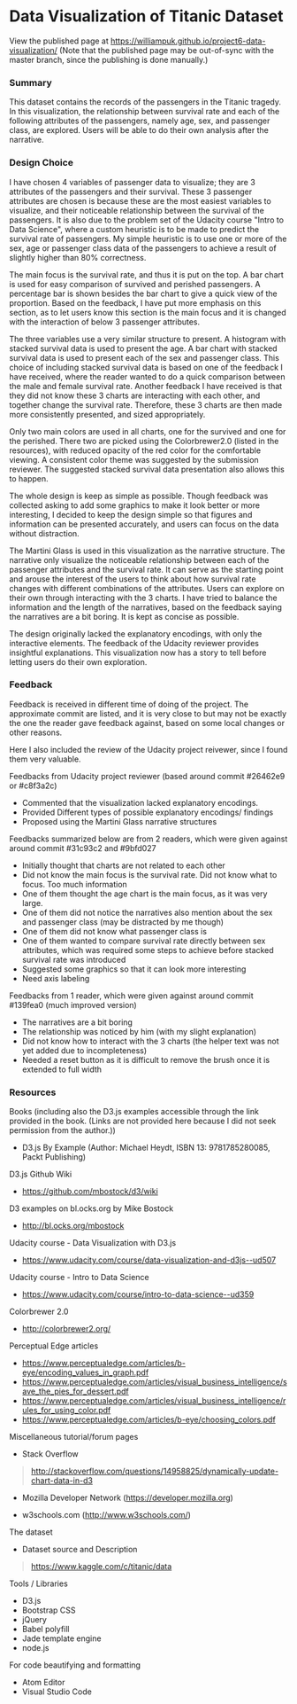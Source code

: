 # Data Visualization of Titanic Dataset

View the published page at https://williampuk.github.io/project6-data-visualization/
(Note that the published page may be out-of-sync with the master branch, since the publishing is done manually.)

### Summary

This dataset contains the records of the passengers in the Titanic tragedy. In this visualization, the relationship between survival rate and each of the following attributes of the passengers, namely age, sex, and passenger class, are explored. Users will be able to do their own analysis after the narrative.

### Design Choice

I have chosen 4 variables of passenger data to visualize; they are 3 attributes of the passengers and their survival. These 3 passenger attributes are chosen is because these are the most easiest variables to visualize, and their noticeable relationship between the survival of the passengers. It is also due to the problem set of the Udacity course "Intro to Data Science", where a custom heuristic is to be made to predict the survival rate of passengers. My simple heuristic is to use one or more of the sex, age or passenger class data of the passengers to achieve a result of slightly higher than 80% correctness.

The main focus is the survival rate, and thus it is put on the top. A bar chart is used for easy comparison of survived and perished passengers. A percentage bar is shown besides the bar chart to give a quick view of the proportion. Based on the feedback, I have put more emphasis on this section, as to let users know this section is the main focus and it is changed with the interaction of below 3 passenger attributes.

The three variables use a very similar structure to present. A histogram with stacked survival data is used to present the age. A bar chart with stacked survival data is used to present each of the sex and passenger class. This choice of including stacked survival data is based on one of the feedback I have received, where the reader wanted to do a quick comparison between the male and female survival rate. Another feedback I have received is that they did not know these 3 charts are interacting with each other, and together change the survival rate. Therefore, these 3 charts are then made more consistently presented, and sized appropriately.

Only two main colors are used in all charts, one for the survived and one for the perished. There two are picked using the Colorbrewer2.0 (listed in the resources), with reduced opacity of the red color for the comfortable viewing. A consistent color theme was suggested by the submission reviewer. The suggested stacked survival data presentation also allows this to happen.

The whole design is keep as simple as possible. Though feedback was collected asking to add some graphics to make it look better or more interesting, I decided to keep the design simple so that figures and information can be presented accurately, and users can focus on the data without distraction.

The Martini Glass is used in this visualization as the narrative structure. The narrative only visualize the noticeable relationship between each of the passenger attributes and the survival rate. It can serve as the starting point and arouse the interest of the users to think about how survival rate changes with different combinations of the attributes. Users can explore on their own through interacting with the 3 charts. I have tried to balance the information and the length of the narratives, based on the feedback saying the narratives are a bit boring. It is kept as concise as possible.

The design originally lacked the explanatory encodings, with only the interactive elements. The feedback of the Udacity reviewer provides insightful explanations. This visualization now has a story to tell before letting users do their own exploration.

### Feedback

Feedback is received in different time of doing of the project. The approximate commit are listed, and it is very close to but may not be exactly the one the reader gave feedback against, based on some local changes or other reasons.

Here I also included the review of the Udacity project reivewer, since I found them very valuable.

Feedbacks from Udacity project reviewer (based around commit #26462e9 or #c8f3a2c)
- Commented that the visualization lacked explanatory encodings.
- Provided Different types of possible explanatory encodings/ findings
- Proposed using the Martini Glass narrative structures

Feedbacks summarized below are from 2 readers, which were given against around commit #31c93c2 and #9bfd027
- Initially thought that charts are not related to each other
- Did not know the main focus is the survival rate. Did not know what to focus. Too much information
- One of them thought the age chart is the main focus, as it was very large.
- One of them did not notice the narratives also mention about the sex and passenger class (may be distracted by me though)
- One of them did not know what passenger class is
- One of them wanted to compare survival rate directly between sex attributes, which was required some steps to achieve before stacked survival rate was introduced
- Suggested some graphics so that it can look more interesting
- Need axis labeling

Feedbacks from 1 reader, which were given against around commit #139fea0 (much improved version)
- The narratives are a bit boring
- The relationship was noticed by him (with my slight explanation)
- Did not know how to interact with the 3 charts (the helper text was not yet added due to incompleteness)
- Needed a reset button as it is difficult to remove the brush once it is extended to full width

### Resources
Books (including also the D3.js examples accessible through the link provided in the book. (Links are not provided here because I did not seek permission from the author.))
- D3.js By Example (Author: Michael Heydt, ISBN 13: 9781785280085, Packt Publishing)

D3.js Github Wiki
- https://github.com/mbostock/d3/wiki

D3 examples on bl.ocks.org by Mike Bostock
- http://bl.ocks.org/mbostock

Udacity course - Data Visualization with D3.js
- https://www.udacity.com/course/data-visualization-and-d3js--ud507

Udacity course - Intro to Data Science
- https://www.udacity.com/course/intro-to-data-science--ud359

Colorbrewer 2.0
- http://colorbrewer2.org/

Perceptual Edge articles
- https://www.perceptualedge.com/articles/b-eye/encoding_values_in_graph.pdf
- https://www.perceptualedge.com/articles/visual_business_intelligence/save_the_pies_for_dessert.pdf
- https://www.perceptualedge.com/articles/visual_business_intelligence/rules_for_using_color.pdf
- https://www.perceptualedge.com/articles/b-eye/choosing_colors.pdf

Miscellaneous tutorial/forum pages
  - Stack Overflow
  > http://stackoverflow.com/questions/14958825/dynamically-update-chart-data-in-d3

  - Mozilla Developer Network (https://developer.mozilla.org)

  - w3schools.com (http://www.w3schools.com/)

The dataset

- Dataset source and Description
> https://www.kaggle.com/c/titanic/data

Tools / Libraries

- D3.js
- Bootstrap CSS
- jQuery
- Babel polyfill
- Jade template engine
- node.js

For code beautifying and formatting

- Atom Editor
- Visual Studio Code
